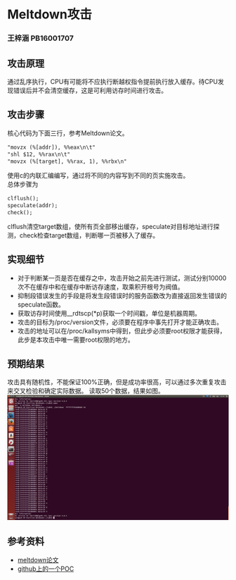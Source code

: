 # Meltdown攻击
### 王梓涵 PB16001707
## 攻击原理
通过乱序执行，CPU有可能将不应执行断越权指令提前执行放入缓存。待CPU发现错误后并不会清空缓存，这是可利用访存时间进行攻击。
## 攻击步骤
核心代码为下面三行，参考Meltdown论文。
```
"movzx (%[addr]), %%eax\n\t"
"shl $12, %%rax\n\t"
"movzx (%[target], %%rax, 1), %%rbx\n"
```
使用c的内联汇编编写，通过将不同的内容写到不同的页实施攻击。  
总体步骤为
```
clflush();
speculate(addr);
check();
```
clflush清空target数组，使所有页全部移出缓存，speculate对目标地址进行探测，check检查target数组，判断哪一页被移入了缓存。
## 实现细节
* 对于判断某一页是否在缓存之中，攻击开始之前先进行测试，测试分别10000次不在缓存中和在缓存中断访存速度，取乘积开根号为阀值。
* 抑制段错误发生的手段是将发生段错误时的服务函数改为直接返回发生错误的speculate函数。
* 获取访存时间使用__rdtscp(*p)获取一个时间戳，单位是机器周期。
* 攻击的目标为/proc/version文件，必须要在程序中事先打开才能正确攻击。
* 攻击的地址可以在/proc/kallsyms中得到，但此步必须要root权限才能获得，此步是本攻击中唯一需要root权限的地方。
## 预期结果
攻击具有随机性，不能保证100%正确，但是成功率很高，可以通过多次重复攻击来交叉检验和确定实际数据。
读取50个数据，结果如图。
![result](./1.png)

## 参考资料
* [meltdown论文](https://meltdownattack.com/meltdown.pdf)
* [github上的一个POC](https://github.com/paboldin/meltdown-exploit.git)